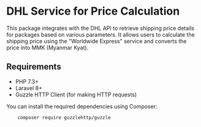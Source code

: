 # DHL Service for Price Calculation

This package integrates with the DHL API to retrieve shipping price details for packages based on various parameters. It allows users to calculate the shipping price using the "Worldwide Express" service and converts the price into MMK (Myanmar Kyat).

## Requirements

- PHP 7.3+
- Laravel 8+
- Guzzle HTTP Client (for making HTTP requests)

You can install the required dependencies using Composer:

```bash
    composer require guzzlehttp/guzzle
``` 
